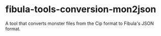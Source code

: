 # fibula-tools-conversion-mon2json
A tool that converts monster files from the Cip format to Fibula's JSON format.
